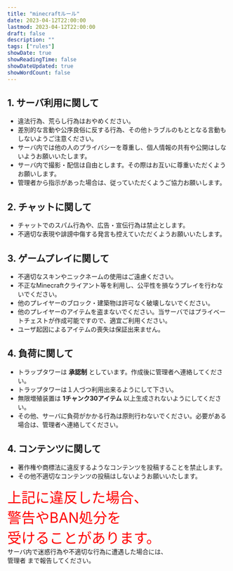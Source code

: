 ```yaml
---
title: "minecraftルール"
date: 2023-04-12T22:00:00
lastmod: 2023-04-12T22:00:00
draft: false
description: ""
tags: ["rules"]
showDate: true
showReadingTime: false
showDateUpdated: true
showWordCount: false
---
```

## 1. サーバ利用に関して
- 違法行為、荒らし行為はおやめください。
- 差別的な言動や公序良俗に反する行為、その他トラブルのもととなる言動もしないようご注意ください。
- サーバ内では他の人のプライバシーを尊重し、個人情報の共有や公開はしないようお願いいたします。
- サーバ内で撮影・配信は自由とします。その際はお互いに尊重いただくようお願いします。
- 管理者から指示があった場合は、従っていただくようご協力お願いします。

## 2. チャットに関して
- チャットでのスパム行為や、広告・宣伝行為は禁止とします。
- 不適切な表現や誹謗中傷する発言も控えていただくようお願いいたします。

## 3. ゲームプレイに関して
- 不適切なスキンやニックネームの使用はご遠慮ください。
- 不正なMinecraftクライアント等を利用し、公平性を損なうプレイを行わないでください。
- 他のプレイヤーのブロック・建築物は許可なく破壊しないでください。
- 他のプレイヤーのアイテムを盗まないでください。当サーバではプライベートチェストが作成可能ですので、適宜ご利用ください。
- ユーザ起因によるアイテムの喪失は保証出来ません。

## 4. 負荷に関して
- トラップタワーは **承認制** としています。作成後に管理者へ連絡してください。
- トラップタワーは１人づつ利用出来るようにして下さい。
- 無限増殖装置は **1チャンク30アイテム** 以上生成されないようにしてください。
- その他、サーバに負荷がかかる行為は原則行わないでください。必要がある場合は、管理者へ連絡してください。

## 4. コンテンツに関して
- 著作権や商標法に違反するようなコンテンツを投稿することを禁止します。
- その他不適切なコンテンツの投稿はしないようお願いいたします。

  
<font size="6px" color="red">上記に違反した場合、  
警告やBAN処分を  
受けることがあります。</font>  
サーバ内で迷惑行為や不適切な行為に遭遇した場合には、  
管理者 まで報告してください。